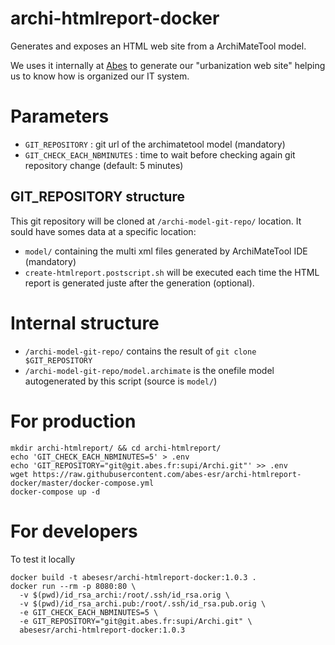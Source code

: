 # archi-htmlreport-docker

Generates and exposes an HTML web site from a ArchiMateTool model.

We uses it internally at [Abes](http://abes.fr) to generate our "urbanization web site" helping us to know how is organized our IT system.

# Parameters

- `GIT_REPOSITORY` : git url of the archimatetool model (mandatory)
- `GIT_CHECK_EACH_NBMINUTES` : time to wait before checking again git repository change (default: 5 minutes)

## GIT_REPOSITORY structure

This git repository will be cloned at `/archi-model-git-repo/` location. It sould have somes data at a specific location:
- `model/` containing the multi xml files generated by ArchiMateTool IDE (mandatory)
- `create-htmlreport.postscript.sh` will be executed each time the HTML report is generated juste after the generation (optional). 

# Internal structure

- `/archi-model-git-repo/` contains the result of `git clone $GIT_REPOSITORY`
- `/archi-model-git-repo/model.archimate` is the onefile model autogenerated by this script (source is `model/`)

# For production

```
mkdir archi-htmlreport/ && cd archi-htmlreport/
echo 'GIT_CHECK_EACH_NBMINUTES=5' > .env
echo 'GIT_REPOSITORY="git@git.abes.fr:supi/Archi.git"' >> .env
wget https://raw.githubusercontent.com/abes-esr/archi-htmlreport-docker/master/docker-compose.yml
docker-compose up -d
```

# For developers

To test it locally
```
docker build -t abesesr/archi-htmlreport-docker:1.0.3 .
docker run --rm -p 8080:80 \
  -v $(pwd)/id_rsa_archi:/root/.ssh/id_rsa.orig \
  -v $(pwd)/id_rsa_archi.pub:/root/.ssh/id_rsa.pub.orig \
  -e GIT_CHECK_EACH_NBMINUTES=5 \
  -e GIT_REPOSITORY="git@git.abes.fr:supi/Archi.git" \
  abesesr/archi-htmlreport-docker:1.0.3
```
